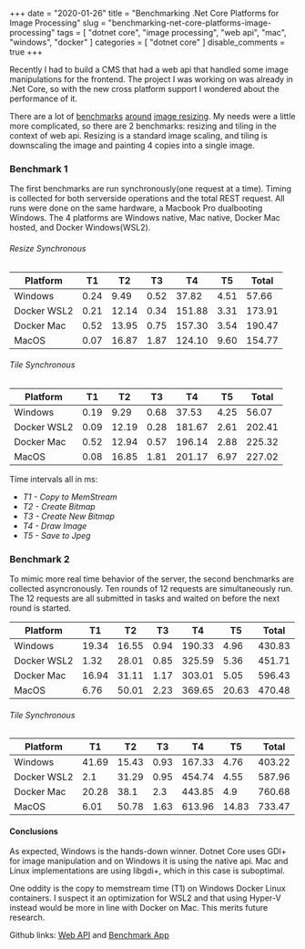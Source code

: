 +++
date = "2020-01-26"
title = "Benchmarking .Net Core Platforms for Image Processing"
slug = "benchmarking-net-core-platforms-image-processing"
tags = [
    "dotnet core",
    "image processing",
    "web api",
    "mac",
    "windows",
    "docker"
]
categories = [
    "dotnet core"
]
disable_comments = true
+++

Recently I had to build a CMS that had a web api that handled some image manipulations for the frontend. The project I was working on was already in .Net Core, so with the new cross platform support I wondered about the performance of it.

There are a lot of [benchmarks](https://devblogs.microsoft.com/dotnet/net-core-image-processing/) [around](https://www.imageflow.io/benchmarks/) [image resizing](https://awesomeopensource.com/project/saucecontrol/PhotoSauce). My needs were a little more complicated, so there are 2 benchmarks: resizing and tiling in the context of web api. Resizing is a standard image scaling, and tiling is downscaling the image and painting 4 copies into a single image.

### Benchmark 1

The first benchmarks are run synchronously(one request at a time). Timing is collected for both serverside operations and the total REST request. All runs were done on the same hardware, a Macbook Pro dualbooting Windows. The 4 platforms are Windows native, Mac native, Docker Mac hosted, and Docker Windows(WSL2).

###### Resize Synchronous

| Platform    | T1   | T2    | T3   | T4     | T5   | Total  |
| ----------- | ---- | ----- | ---- | ------ | ---- | ------ |
| Windows     | 0.24 | 9.49  | 0.52 | 37.82  | 4.51 | 57.66  |
| Docker WSL2 | 0.21 | 12.14 | 0.34 | 151.88 | 3.31 | 173.91 |
| Docker Mac  | 0.52 | 13.95 | 0.75 | 157.30 | 3.54 | 190.47 |
| MacOS       | 0.07 | 16.87 | 1.87 | 124.10 | 9.60 | 154.77 |

###### Tile Synchronous

| Platform    | T1   | T2    | T3   | T4     | T5   | Total  |
| ----------- | ---- | ----- | ---- | ------ | ---- | ------ |
| Windows     | 0.19 | 9.29  | 0.68 | 37.53  | 4.25 | 56.07  |
| Docker WSL2 | 0.09 | 12.19 | 0.28 | 181.67 | 2.61 | 202.41 |
| Docker Mac  | 0.52 | 12.94 | 0.57 | 196.14 | 2.88 | 225.32 |
| MacOS       | 0.08 | 16.85 | 1.81 | 201.17 | 6.97 | 227.02 |

Time intervals all in ms:

* _T1 - Copy to MemStream_
* _T2 - Create Bitmap_
* _T3 - Create New Bitmap_
* _T4 - Draw Image_
* _T5 - Save to Jpeg_

### Benchmark 2

To mimic more real time behavior of the server, the second benchmarks are collected asyncronously. Ten rounds of 12 requests are simultaneously run. The 12 requests are all submitted in tasks and waited on before the next round is started. 

| Platform    | T1    | T2    | T3   | T4     | T5    | Total  |
| ----------- | ----- | ----- | ---- | ------ | ----- | ------ |
| Windows     | 19.34 | 16.55 | 0.94 | 190.33 | 4.96  | 430.83 |
| Docker WSL2 | 1.32  |	28.01 |	0.85 | 325.59 | 5.36  | 451.71 |
| Docker Mac  | 16.94 | 31.11 | 1.17 | 303.01 | 5.05  | 596.43 |
| MacOS       | 6.76  | 50.01 | 2.23 | 369.65 | 20.63 | 470.48 |

###### Tile Synchronous

| Platform    | T1    | T2    | T3   | T4     | T5    | Total  |
| ----------- | ----- | ----- | ---- | ------ | ----- | ------ |
| Windows     | 41.69 | 15.43 | 0.93 | 167.33 | 4.76  | 403.22 |
| Docker WSL2 | 2.1   |	31.29 | 0.95 | 454.74 | 4.55  | 587.96 |
| Docker Mac  | 20.28 | 38.1  | 2.3  | 443.85 | 4.9   | 760.68 |
| MacOS       | 6.01  | 50.78 | 1.63 | 613.96 | 14.83 | 733.47 |

#### Conclusions

As expected, Windows is the hands-down winner. Dotnet Core uses GDI+ for image manipulation and on Windows it is using the native api. Mac and Linux implementations are using libgdi+, which in this case is suboptimal. 

One oddity is the copy to memstream time (T1) on Windows Docker Linux containers. I suspect it an optimization for WSL2 and that using Hyper-V instead would be more in line with Docker on Mac. This merits future research.

Github links: [Web API](https://github.com/mkehoe/dotnetcore-imageprocessing) and [Benchmark App](https://github.com/mkehoe/benchmark-imageprocessing)
